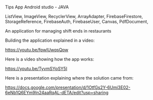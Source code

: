 Tips App Android studio - JAVA


ListView, ImageView, RecyclerView, ArrayAdapter, FirebaseFirestore, StorageReference, FirebaseAuth, FirebaseUser, Canvas, PdfDocument,


An application for managing shift ends in restaurants


Building the application explained in a video:


https://youtu.be/fpwIUwqsQpw


Here is a video showing how the app works:


https://youtu.be/TyvmSYpSY5I


Here is a presentation explaining where the solution came from:


https://docs.google.com/presentation/d/1OtfGs2Y-6Umi3E02-6eNb1Q6EYm9In24aaRqAL-dETA/edit?usp=sharing
